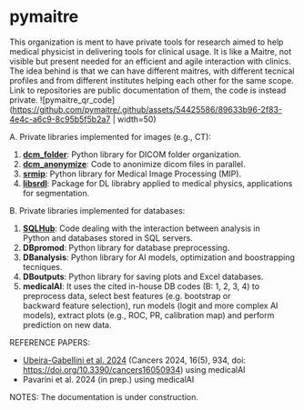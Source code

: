 # pymaitre
This organization is ment to have private tools for research aimed to help medical physicist in delivering tools for clinical usage. 
It is like a Maitre, not visible but present needed for an efficient and agile interaction with clinics. The idea behind is that we can have different maitres, 
with different tecnical profiles and from different institutes helping each other for the same scope.
Link to repositories are public documentation of them, the code is instead private.
![pymaitre_qr_code](https://github.com/pymaitre/.github/assets/54425586/89633b96-2f83-4e4c-a6c9-8c95b5f5b2a7 | width=50)

A. Private libraries implemented for images (e.g., CT):
  1) **[dcm_folder](https://pymaitre.github.io/dcm_folder)**:
  Python library for DICOM folder organization.
  2) **[dcm_anonymize](https://pymaitre.github.io/dcm_anonymize)**:
  Code to anonimize dicom files in parallel.
  3) **[srmip](https://pymaitre.github.io/srmip)**:
  Python library for Medical Image Processing (MIP).
  4) **[libsrdl](https://pymaitre.github.io/libsrdl)**:
  Package for DL librabry applied to medical physics, applications for segmentation.

B. Private libraries implemented for databases:
  1) **[SQLHub](https://pymaitre.github.io/SQLHub)**:
  Code dealing with the interaction between analysis in Python and databases stored in SQL servers.
  2) **DBpromod**:
  Python library for database preprocessing.
  3) **DBanalysis**:
  Python library for AI models, optimization and boostrapping tecniques.
  4) **DBoutputs**:
  Python library for saving plots and Excel databases.
  5) **medicalAI**:
  It uses the cited in-house DB codes (B: 1, 2, 3, 4) to preprocess data, select best features (e.g. bootstrap or backward feature selection), 
  run models (logit and more complex AI models), extract plots (e.g., ROC, PR, calibration map) and perform prediction on new data.

REFERENCE PAPERS:
- [Ubeira-Gabellini et al. 2024](https://doi.org/10.3390/cancers16050934) (Cancers 2024, 16(5), 934, doi: https://doi.org/10.3390/cancers16050934) using medicalAI
- Pavarini et al. 2024 (in prep.) using medicalAI

NOTES:
The documentation is under construction.
